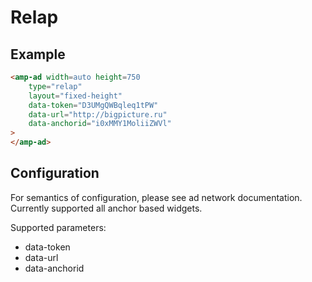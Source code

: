 <!---
Copyright 2015 The AMP HTML Authors. All Rights Reserved.

Licensed under the Apache License, Version 2.0 (the "License");
you may not use this file except in compliance with the License.
You may obtain a copy of the License at

      http://www.apache.org/licenses/LICENSE-2.0

Unless required by applicable law or agreed to in writing, software
distributed under the License is distributed on an "AS-IS" BASIS,
WITHOUT WARRANTIES OR CONDITIONS OF ANY KIND, either express or implied.
See the License for the specific language governing permissions and
limitations under the License.
-->

# Relap

## Example

```html
<amp-ad width=auto height=750
    type="relap"
    layout="fixed-height"
    data-token="D3UMgQWBqleq1tPW"
    data-url="http://bigpicture.ru"
    data-anchorid="i0xMMY1MoliiZWVl"
>
</amp-ad>
```

## Configuration

For semantics of configuration, please see ad network documentation. Currently supported all anchor based widgets.

Supported parameters:

- data-token
- data-url
- data-anchorid
